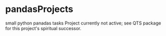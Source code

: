 # pandasProjects
small python panadas tasks
Project currently not active; see QTS package for this project's spiritual successor.
